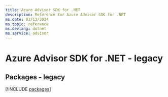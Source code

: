 ```yaml
---
title: Azure Advisor SDK for .NET
description: Reference for Azure Advisor SDK for .NET
ms.date: 03/13/2024
ms.topic: reference
ms.devlang: dotnet
ms.service: advisor
---
```

# Azure Advisor SDK for .NET - legacy
## Packages - legacy
[!INCLUDE [packages](advisor-index.md)]